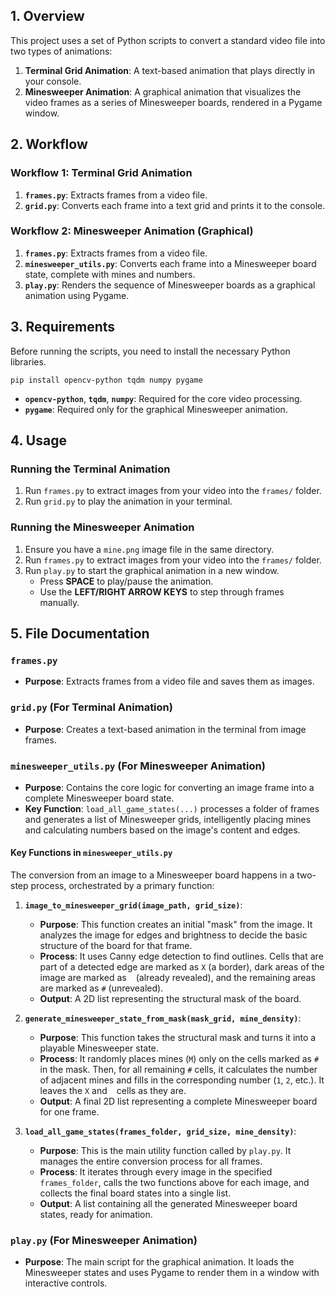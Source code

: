 ## 1. Overview

This project uses a set of Python scripts to convert a standard video file into two types of animations:

1.  **Terminal Grid Animation**: A text-based animation that plays directly in your console.
2.  **Minesweeper Animation**: A graphical animation that visualizes the video frames as a series of Minesweeper boards, rendered in a Pygame window.

## 2. Workflow

### Workflow 1: Terminal Grid Animation

1.  **`frames.py`**: Extracts frames from a video file.
2.  **`grid.py`**: Converts each frame into a text grid and prints it to the console.

### Workflow 2: Minesweeper Animation (Graphical)

1.  **`frames.py`**: Extracts frames from a video file.
2.  **`minesweeper_utils.py`**: Converts each frame into a Minesweeper board state, complete with mines and numbers.
3.  **`play.py`**: Renders the sequence of Minesweeper boards as a graphical animation using Pygame.

## 3. Requirements

Before running the scripts, you need to install the necessary Python libraries.

```
pip install opencv-python tqdm numpy pygame
```

* **`opencv-python`**, **`tqdm`**, **`numpy`**: Required for the core video processing.
* **`pygame`**: Required only for the graphical Minesweeper animation.

## 4. Usage

### Running the Terminal Animation

1.  Run `frames.py` to extract images from your video into the `frames/` folder.
2.  Run `grid.py` to play the animation in your terminal.

### Running the Minesweeper Animation

1.  Ensure you have a `mine.png` image file in the same directory.
2.  Run `frames.py` to extract images from your video into the `frames/` folder.
3.  Run `play.py` to start the graphical animation in a new window.
    * Press **SPACE** to play/pause the animation.
    * Use the **LEFT/RIGHT ARROW KEYS** to step through frames manually.

## 5. File Documentation

### `frames.py`

* **Purpose**: Extracts frames from a video file and saves them as images.

### `grid.py` (For Terminal Animation)

* **Purpose**: Creates a text-based animation in the terminal from image frames.

### `minesweeper_utils.py` (For Minesweeper Animation)

* **Purpose**: Contains the core logic for converting an image frame into a complete Minesweeper board state.
* **Key Function**: `load_all_game_states(...)` processes a folder of frames and generates a list of Minesweeper grids, intelligently placing mines and calculating numbers based on the image's content and edges.

#### Key Functions in `minesweeper_utils.py`

The conversion from an image to a Minesweeper board happens in a two-step process, orchestrated by a primary function:

1.  **`image_to_minesweeper_grid(image_path, grid_size)`**:
    * **Purpose**: This function creates an initial "mask" from the image. It analyzes the image for edges and brightness to decide the basic structure of the board for that frame.
    * **Process**: It uses Canny edge detection to find outlines. Cells that are part of a detected edge are marked as `X` (a border), dark areas of the image are marked as ` ` (already revealed), and the remaining areas are marked as `#` (unrevealed).
    * **Output**: A 2D list representing the structural mask of the board.

2.  **`generate_minesweeper_state_from_mask(mask_grid, mine_density)`**:
    * **Purpose**: This function takes the structural mask and turns it into a playable Minesweeper state.
    * **Process**: It randomly places mines (`M`) only on the cells marked as `#` in the mask. Then, for all remaining `#` cells, it calculates the number of adjacent mines and fills in the corresponding number (`1`, `2`, etc.). It leaves the `X` and ` ` cells as they are.
    * **Output**: A final 2D list representing a complete Minesweeper board for one frame.

3.  **`load_all_game_states(frames_folder, grid_size, mine_density)`**:
    * **Purpose**: This is the main utility function called by `play.py`. It manages the entire conversion process for all frames.
    * **Process**: It iterates through every image in the specified `frames_folder`, calls the two functions above for each image, and collects the final board states into a single list.
    * **Output**: A list containing all the generated Minesweeper board states, ready for animation.

### `play.py` (For Minesweeper Animation)

* **Purpose**: The main script for the graphical animation. It loads the Minesweeper states and uses Pygame to render them in a window with interactive controls.
